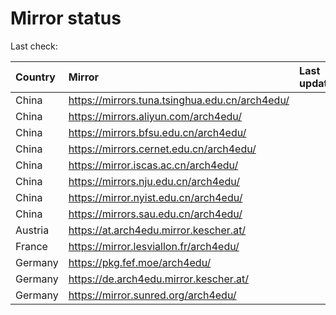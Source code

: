 <script src="./time.js"></script>
# Mirror status
Last check: <script type="text/javascript">localize(1708669363.274425);</script>

|Country|Mirror|Last update|
|:------|:-----|:----------|
|China|https://mirrors.tuna.tsinghua.edu.cn/arch4edu/|<script type="text/javascript">localize(1708626571);</script>|
|China|https://mirrors.aliyun.com/arch4edu/|<script type="text/javascript">localize(1708626571);</script>|
|China|https://mirrors.bfsu.edu.cn/arch4edu/|<script type="text/javascript">localize(1708626571);</script>|
|China|https://mirrors.cernet.edu.cn/arch4edu/|<script type="text/javascript">localize(1708626571);</script>|
|China|https://mirror.iscas.ac.cn/arch4edu/|<script type="text/javascript">localize(1708626571);</script>|
|China|https://mirrors.nju.edu.cn/arch4edu/|<script type="text/javascript">localize(1708626571);</script>|
|China|https://mirror.nyist.edu.cn/arch4edu/|<script type="text/javascript">localize(1708626571);</script>|
|China|https://mirrors.sau.edu.cn/arch4edu/|<script type="text/javascript">localize(1708626571);</script>|
|Austria|https://at.arch4edu.mirror.kescher.at/|<script type="text/javascript">localize(1708626571);</script>|
|France|https://mirror.lesviallon.fr/arch4edu/|<script type="text/javascript">localize(1708626571);</script>|
|Germany|https://pkg.fef.moe/arch4edu/|<script type="text/javascript">localize(1708626571);</script>|
|Germany|https://de.arch4edu.mirror.kescher.at/|<script type="text/javascript">localize(1708626571);</script>|
|Germany|https://mirror.sunred.org/arch4edu/|<script type="text/javascript">localize(1708626571);</script>|

<script src="./tablefilter/tablefilter.js"></script>
<script src="./table.js"></script>